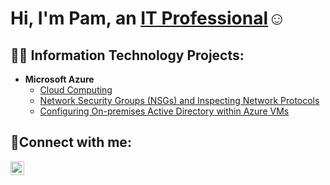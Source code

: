 <h1>Hi, I'm Pam, an <a href= "https://www.linkedin.com/in/siebertp1/">IT Professional</a>☺</h1>

<h2>👨‍💻 Information Technology Projects:</h2>

- <b>Microsoft Azure</b>
  - [Cloud Computing](https://github.com/techspec8/Azure-Compute/blob/main/README.md)
  - [Network Security Groups (NSGs) and Inspecting Network Protocols](https://github.com/techspec8/Network-and-Protocols/tree/main)
  - [Configuring On-premises Active Directory within Azure VMs](https://github.com/techspec8/Active-Directory)

<h2>🤳Connect with me:</h2>

[<img align="left" alt="Josh | LinkedIn" width="22px" src="https://cdn.jsdelivr.net/npm/simple-icons@v3/icons/linkedin.svg" />][linkedin]

[linkedin]: https://www.linkedin.com/in/siebertp1/
